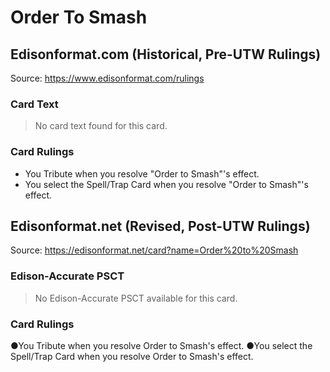 # Order To Smash

## Edisonformat.com (Historical, Pre-UTW Rulings)

Source: https://www.edisonformat.com/rulings

### Card Text

> No card text found for this card.

### Card Rulings

*   You Tribute when you resolve "Order to Smash"'s effect.
*   You select the Spell/Trap Card when you resolve "Order to Smash"'s effect.

## Edisonformat.net (Revised, Post-UTW Rulings)

Source: https://edisonformat.net/card?name=Order%20to%20Smash

### Edison-Accurate PSCT

> No Edison-Accurate PSCT available for this card.

### Card Rulings

●You Tribute when you resolve Order to Smash's effect.
●You select the Spell/Trap Card when you resolve Order to Smash's effect.
            